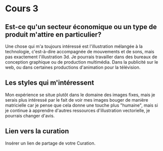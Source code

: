 # Cours 3
## Est-ce qu'un secteur économique ou un type de produit m'attire en particulier? 
Une chose qui m'a toujours intéressé est l'illustration mélangée à la technologie, c'est-à-dire accompagnée de mouvements et de sons, mais pas exactement l'illustration 3d.
Je pourrais travailler dans des bureaux de conception graphique ou de production multimédia. Dans la publicité sur le web, ou dans certaines productions d'animation pour la télévision.

## Les styles qui m'intéressent
Mon expérience se situe plutôt dans le domaine des images fixes, mais je serais plus intéressé par le fait de voir mes images bouger de manière matricielle car je pense que cela donne une touche plus "humaine", mais si je continue à apprendre d'autres ressources d'illustration vectorielle, je pourrais changer d'avis.

## Lien vers la curation
Insérer un lien de partage de votre Curation. 
